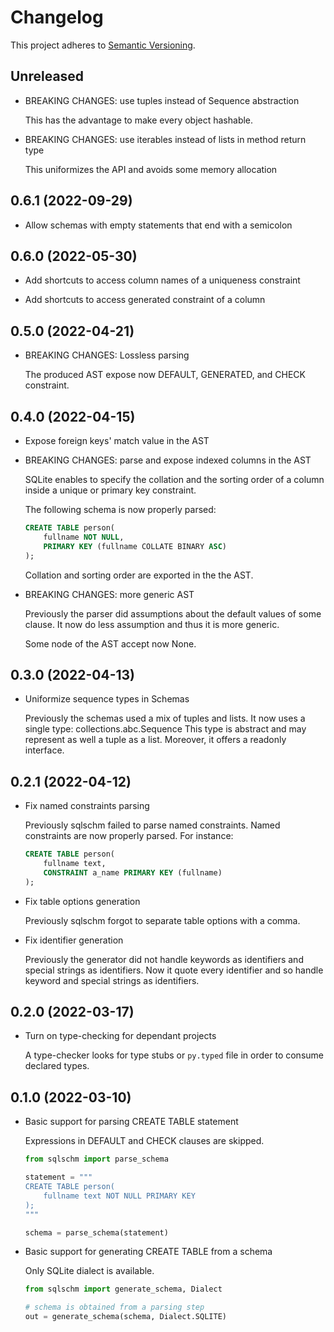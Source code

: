 # Changelog

This project adheres to [Semantic Versioning][semver].

## Unreleased

-   BREAKING CHANGES: use tuples instead of Sequence abstraction

    This has the advantage to make every object hashable.

-   BREAKING CHANGES: use iterables instead of lists in method return type

    This uniformizes the API and avoids some memory allocation

## 0.6.1 (2022-09-29)

-   Allow schemas with empty statements that end with a semicolon

## 0.6.0 (2022-05-30)

-   Add shortcuts to access column names of a uniqueness constraint

-   Add shortcuts to access generated constraint of a column

## 0.5.0 (2022-04-21)

-   BREAKING CHANGES: Lossless parsing

    The produced AST expose now DEFAULT, GENERATED, and CHECK constraint.

## 0.4.0 (2022-04-15)

-   Expose foreign keys' match value in the AST

-   BREAKING CHANGES: parse and expose indexed columns in the AST

    SQLite enables to specify the collation and the sorting order
    of a column inside a unique or primary key constraint.

    The following schema is now properly parsed:

    ```sql
    CREATE TABLE person(
        fullname NOT NULL,
        PRIMARY KEY (fullname COLLATE BINARY ASC)
    );
    ```

    Collation and sorting order are exported in the the AST.

-   BREAKING CHANGES: more generic AST

    Previously the parser did assumptions about the default values of
    some clause. It now do less assumption and thus it is more generic.

    Some node of the AST accept now None.

## 0.3.0 (2022-04-13)

-   Uniformize sequence types in Schemas

    Previously the schemas used a mix of tuples and lists.
    It now uses a single type: collections.abc.Sequence
    This type is abstract and may represent as well a tuple as a list.
    Moreover, it offers a readonly interface.

## 0.2.1 (2022-04-12)

-   Fix named constraints parsing

    Previously sqlschm failed to parse named constraints.
    Named constraints are now properly parsed. For instance:

    ```sql
    CREATE TABLE person(
        fullname text,
        CONSTRAINT a_name PRIMARY KEY (fullname)
    );
    ```

-   Fix table options generation

    Previously sqlschm forgot to separate table options with a comma.

-   Fix identifier generation

    Previously the generator did not handle keywords as identifiers and
    special strings as identifiers.
    Now it quote every identifier and so handle keyword and special strings
    as identifiers.

## 0.2.0 (2022-03-17)

-   Turn on type-checking for dependant projects

    A type-checker looks for type stubs or `py.typed` file
    in order to consume declared types.

## 0.1.0 (2022-03-10)

-   Basic support for parsing CREATE TABLE statement

    Expressions in DEFAULT and CHECK clauses are skipped.

    ```py
    from sqlschm import parse_schema

    statement = """
    CREATE TABLE person(
        fullname text NOT NULL PRIMARY KEY
    );
    """

    schema = parse_schema(statement)
    ```

-   Basic support for generating CREATE TABLE from a schema

    Only SQLite dialect is available.

    ```py
    from sqlschm import generate_schema, Dialect

    # schema is obtained from a parsing step
    out = generate_schema(schema, Dialect.SQLITE)
    ```

[semver]: https://semver.org/spec/v2.0.0.html